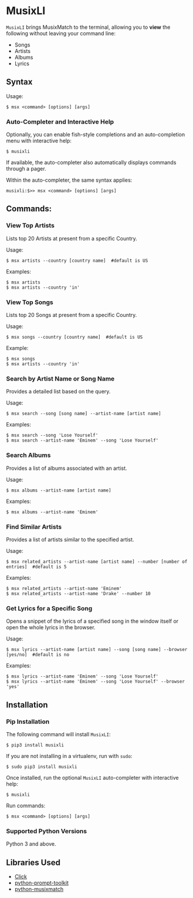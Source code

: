 # MusixLI
`MusixLI` brings MusixMatch to the terminal, allowing you to **view** the following without leaving your command line:

* Songs
* Artists
* Albums
* Lyrics

## Syntax

Usage:

    $ msx <command> [options] [args]

### Auto-Completer and Interactive Help

Optionally, you can enable fish-style completions and an auto-completion menu with interactive help:

    $ musixli

If available, the auto-completer also automatically displays commands through a pager.

Within the auto-completer, the same syntax applies:

    musixli:$>> msx <command> [options] [args]

## Commands:

### View Top Artists

Lists top 20 Artists at present from a specific Country.

Usage:

    $ msx artists --country [country name]  #default is US

Examples:

    $ msx artists
    $ msx artists --country 'in'


### View Top Songs

Lists top 20 Songs at present from a specific Country.

Usage:

    $ msx songs --country [country name]  #default is US

Example:

    $ msx songs
    $ msx artists --country 'in'


### Search by Artist Name or Song Name

Provides a detailed list based on the query.

Usage:

    $ msx search --song [song name] --artist-name [artist name]

Examples:

    $ msx search --song 'Lose Yourself'
    $ msx search --artist-name 'Eminem' --song 'Lose Yourself'

### Search Albums

Provides a list of albums associated with an artist.

Usage:

    $ msx albums --artist-name [artist name]

Examples:

    $ msx albums --artist-name 'Eminem'

### Find Similar Artists

Provides a list of artists similar to the specified artist.

Usage:

    $ msx related_artists --artist-name [artist name] --number [number of entries]  #default is 5

Examples:

    $ msx related_artists --artist-name 'Eminem'
    $ msx related_artists --artist-name 'Drake' --number 10

### Get Lyrics for a Specific Song

Opens a snippet of the lyrics of a specified song in the window itself or open the whole lyrics in the browser.

Usage:

    $ msx lyrics --artist-name [artist name] --song [song name] --browser [yes/no]  #default is no

Examples:

    $ msx lyrics --artist-name 'Eminem' --song 'Lose Yourself'
    $ msx lyrics --artist-name 'Eminem' --song 'Lose Yourself' --browser 'yes'

## Installation

### Pip Installation

The following command will install `MusixLI`:

    $ pip3 install musixli

If you are not installing in a virtualenv, run with `sudo`:

    $ sudo pip3 install musixli

Once installed, run the optional `MusixLI` auto-completer with interactive help:

    $ musixli

Run commands:

    $ msx <command> [options] [args]


### Supported Python Versions

Python 3 and above.

## Libraries Used

- [Click](https://github.com/pallets/click)
- [python-prompt-toolkit](https://github.com/jonathanslenders/python-prompt-toolkit)
- [python-musixmatch](https://github.com/hudsonbrendon/python-musixmatch)
